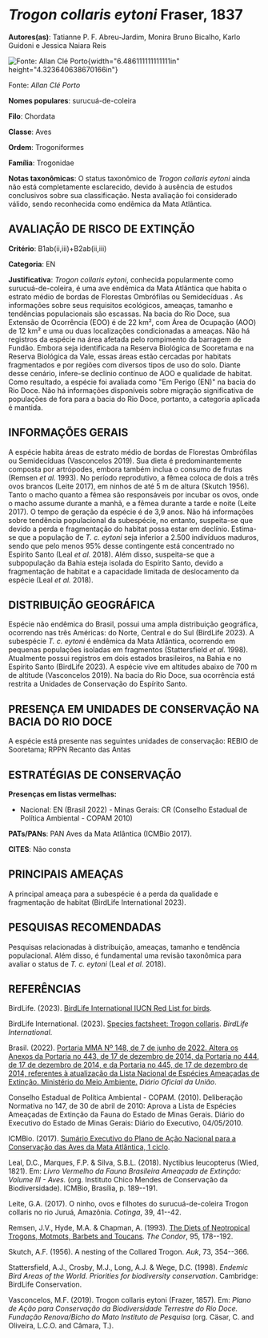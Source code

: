 # *Trogon collaris eytoni* Fraser, 1837

**Autores(as)**: Tatianne P. F. Abreu-Jardim, Monira Bruno Bicalho, Karlo Guidoni e Jessica Naiara Reis

![Fonte: Allan Clé Porto](media/rId20.jpg){width="6.486111111111111in" height="4.323640638670166in"}

Fonte: *Allan Clé Porto*

**Nomes populares**: surucuá-de-coleira

**Filo**: Chordata

**Classe**: Aves

**Ordem**: Trogoniformes

**Família**: Trogonidae

**Notas taxonômicas**: O status taxonômico de *Trogon collaris eytoni* ainda não está completamente esclarecido, devido à ausência de estudos conclusivos sobre sua classificação. Nesta avaliação foi considerado válido, sendo reconhecida como endêmica da Mata Atlântica.

## AVALIAÇÃO DE RISCO DE EXTINÇÃO

**Critério**: B1ab(ii,iii)+B2ab(ii,iii)

**Categoria**: EN

**Justificativa**: *Trogon collaris eytoni*, conhecida popularmente como surucuá-de-coleira, é uma ave endêmica da Mata Atlântica que habita o estrato médio de bordas de Florestas Ombrófilas ou Semidecíduas . As informações sobre seus requisitos ecológicos, ameaças, tamanho e tendências populacionais são escassas. Na bacia do Rio Doce, sua Extensão de Ocorrência (EOO) é de 22 km², com Área de Ocupação (AOO) de 12 km² e uma ou duas localizações condicionadas a ameaças. Não há registros da espécie na área afetada pelo rompimento da barragem de Fundão. Embora seja identificada na Reserva Biológica de Sooretama e na Reserva Biológica da Vale, essas áreas estão cercadas por habitats fragmentados e por regiões com diversos tipos de uso do solo. Diante desse cenário, infere-se declínio contínuo de AOO e qualidade de habitat. Como resultado, a espécie foi avaliada como "Em Perigo (EN)" na bacia do Rio Doce. Não há informações disponíveis sobre
migração significativa de populações de fora para a bacia do Rio Doce, portanto, a categoria aplicada é mantida.

## INFORMAÇÕES GERAIS

A espécie habita áreas de estrato médio de bordas de Florestas Ombrófilas ou Semidecíduas (Vasconcelos 2019). Sua dieta é predominantemente composta por artrópodes, embora também inclua o consumo de frutas (Remsen *et al.* 1993). No período reprodutivo, a fêmea coloca de dois a três ovos brancos (Leite 2017), em ninhos de até 5 m de altura (Skutch 1956). Tanto o macho quanto a fêmea são responsáveis por incubar os ovos, onde o macho assume durante a manhã, e a fêmea durante a tarde e noite (Leite 2017). O tempo de geração da espécie é de 3,9 anos. Não há informações sobre tendência populacional da subespécie, no entanto, suspeita-se que devido a perda e fragmentação do habitat possa estar em declínio. Estima-se que a população de *T.  c. eytoni* seja inferior a 2.500 indivíduos maduros, sendo que pelo menos 95% desse contingente está concentrado no Espírito Santo (Leal *et al.* 2018). Além disso, suspeita-se que a subpopulação da Bahia esteja
isolada do Espírito Santo, devido a fragmentação de habitat e a capacidade limitada de deslocamento da espécie (Leal *et al.* 2018).

## DISTRIBUIÇÃO GEOGRÁFICA

Espécie não endêmica do Brasil, possui uma ampla distribuição geográfica, ocorrendo nas três Américas: do Norte, Central e do Sul (BirdLife 2023). A subespécie *T. c. eytoni* é endêmica da Mata Atlântica, ocorrendo em pequenas populações isoladas em fragmentos (Stattersfield *et al.* 1998). Atualmente possui registros em dois estados brasileiros, na Bahia e no Espírito Santo (BirdLife 2023). A espécie vive em altitudes abaixo de 700 m de altitude (Vasconcelos 2019). Na bacia do Rio Doce, sua ocorrência está restrita a Unidades de Conservação do Espírito Santo.

## PRESENÇA EM UNIDADES DE CONSERVAÇÃO NA BACIA DO RIO DOCE

A espécie está presente nas seguintes unidades de conservação: REBIO de Sooretama; RPPN Recanto das Antas

## ESTRATÉGIAS DE CONSERVAÇÃO

**Presenças em listas vermelhas:**

-   Nacional: EN (Brasil 2022) -   Minas Gerais: CR (Conselho Estadual de Política Ambiental - COPAM
    2010)

**PATs/PANs**: PAN Aves da Mata Atlântica (ICMBio 2017).

**CITES**: Não consta

## PRINCIPAIS AMEAÇAS

A principal ameaça para a subespécie é a perda da qualidade e fragmentação de habitat (BirdLife International 2023).

## PESQUISAS RECOMENDADAS

Pesquisas relacionadas à distribuição, ameaças, tamanho e tendência populacional. Além disso, é fundamental uma revisão taxonômica para avaliar o status de *T. c. eytoni* (Leal *et al.* 2018).

## REFERÊNCIAS

BirdLife. (2023). [BirdLife International IUCN Red List for birds](http://datazone.birdlife.org).

BirdLife International. (2023). [Species factsheet: Trogon collaris](http://datazone.birdlife.org/species/factsheet/collared-trogon-trogon-collaris).  *BirdLife International*.

Brasil. (2022). [Portaria MMA Nº 148, de 7 de junho de 2022. Altera os Anexos da Portaria no 443, de 17 de dezembro de 2014, da Portaria no 444, de 17 de dezembro de 2014, e da Portaria no 445, de 17 de dezembro de 2014, referentes à atualização da Lista Nacional de Espécies Ameaçadas de Extinção. Ministério do Meio Ambiente.](https://in.gov.br/en/web/dou/-/portaria-mma-n-148-de-7-de-junho-de-2022-406272733) *Diário Oficial da União*.

Conselho Estadual de Política Ambiental - COPAM. (2010). Deliberação Normativa no 147, de 30 de abril de 2010: Aprova a Lista de Espécies Ameaçadas de Extinção da Fauna do Estado de Minas Gerais. Diário do Executivo do Estado de Minas Gerais: Diário do Executivo, 04/05/2010.

ICMBio. (2017). [Sumário Executivo do Plano de Ação Nacional para a Conservação das Aves da Mata Atlântica, 1 ciclo](https://www.gov.br/icmbio/pt-br/assuntos/biodiversidade/pan/pan-aves-da-mata-atlantica).

Leal, D.C., Marques, F.P. & Silva, S.B.L. (2018). Nyctibius leucopterus (Wied, 1821). Em: *Livro Vermelho da Fauna Brasileira Ameaçada de Extinção: Volume III - Aves.* (org. Instituto Chico Mendes de Conservação da Biodiversidade). ICMBio, Brasília, p. 189--191.

Leite, G.A. (2017). O ninho, ovos e filhotes do surucuá-de-coleira Trogon collaris no rio Juruá, Amazônia. *Cotinga*, 39, 41--42.

Remsen, J.V., Hyde, M.A. & Chapman, A. (1993). [The Diets of Neotropical Trogons, Motmots, Barbets and Toucans](https://doi.org/10.2307/1369399).  *The Condor*, 95, 178--192.

Skutch, A.F. (1956). A nesting of the Collared Trogon. *Auk*, 73, 354--366.

Stattersfield, A.J., Crosby, M.J., Long, A.J. & Wege, D.C. (1998).  *Endemic Bird Areas of the World. Priorities for biodiversity conservation*. Cambridge: BirdLife Conservation.

Vasconcelos, M.F. (2019). Trogon collaris eytoni (Frazer, 1857). Em: *Plano de Ação para Conservação da Biodiversidade Terrestre do Rio Doce.  Fundação Renova/Bicho do Mato Instituto de Pesquisa* (org. Cäsar, C. and Oliveira, L.C.O. and Câmara, T.).
